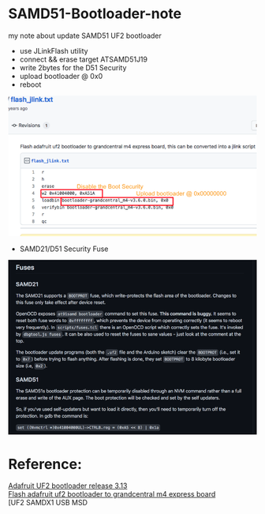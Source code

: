 # SAMD51-Bootloader-note
my note about update SAMD51 UF2 bootloader<br>

- use JLinkFlash utility
- connect && erase target ATSAMD51J19
- write 2bytes for the D51 Security
- upload bootloader @ 0x0
- reboot

<img src="pic/JlinkBootloaderM4_Notes.png" />

- SAMD21/D51 Security Fuse
<img src = "pic/SAMD51Fuse.png" />

# Reference:<br>
[Adafruit UF2 bootloader release 3.13](https://github.com/adafruit/uf2-samdx1/releases/tag/v3.13.0) <br>
[Flash adafruit uf2 bootloader to grandcentral m4 express board](https://gist.github.com/C47D/b54ea63f30b1e61852514ad6e1177a72) <br>
[UF2 SAMDX1 USB MSD
